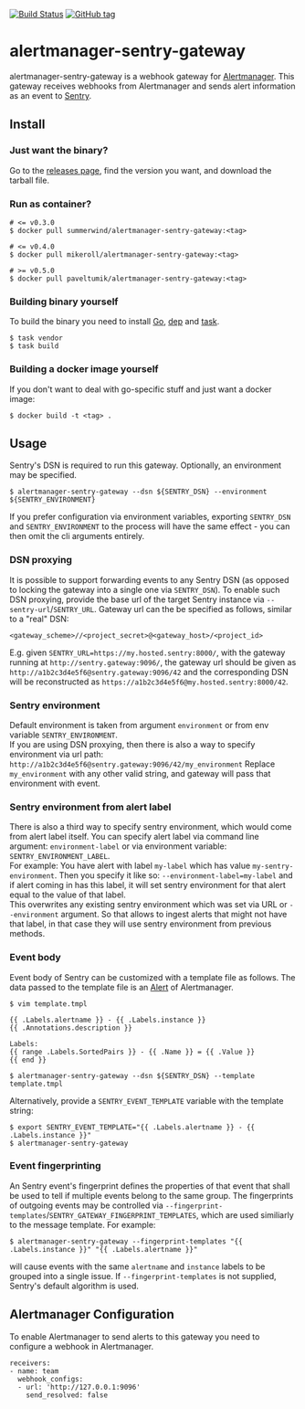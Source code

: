 [![Build Status](https://travis-ci.org/sagor999/alertmanager-sentry-gateway.svg?branch=master)](https://travis-ci.org/sagor999/alertmanager-sentry-gateway) [![GitHub tag](https://img.shields.io/github/tag/sagor999/alertmanager-sentry-gateway.svg)]()

# alertmanager-sentry-gateway

alertmanager-sentry-gateway is a webhook gateway for [Alertmanager](https://github.com/prometheus/alertmanager). This gateway receives webhooks from Alertmanager and sends alert information as an event to [Sentry](https://sentry.io).

## Install 

### Just want the binary?

Go to the [releases page](https://github.com/sagor999/alertmanager-sentry-gateway/releases), find the version you want, and download the tarball file.

### Run as container?
```
# <= v0.3.0
$ docker pull summerwind/alertmanager-sentry-gateway:<tag>

# <= v0.4.0
$ docker pull mikeroll/alertmanager-sentry-gateway:<tag>

# >= v0.5.0
$ docker pull paveltumik/alertmanager-sentry-gateway:<tag>
```

### Building binary yourself

To build the binary you need to install [Go](https://golang.org/), [dep](https://github.com/golang/dep) and [task](https://github.com/go-task/task).

```
$ task vendor
$ task build
```

### Building a docker image yourself
If you don't want to deal with go-specific stuff and just want a docker image:
```
$ docker build -t <tag> .
```


## Usage

Sentry's DSN is required to run this gateway. Optionally, an environment may be specified.

```
$ alertmanager-sentry-gateway --dsn ${SENTRY_DSN} --environment ${SENTRY_ENVIRONMENT}
```

If you prefer configuration via environment variables, exporting `SENTRY_DSN` and `SENTRY_ENVIRONMENT` to the process will have the same effect - you can then omit the cli arguments entirely.

### DSN proxying
It is possible to support forwarding events to any Sentry DSN (as opposed to locking the gateway into a single one via `SENTRY_DSN`). To enable such DSN proxying, provide the base url of the target Sentry instance via `--sentry-url`/`SENTRY_URL`. Gateway url can the be specified as follows, similar to a "real" DSN:  
```
<gateway_scheme>//<project_secret>@<gateway_host>/<project_id>
```
E.g. given `SENTRY_URL=https://my.hosted.sentry:8000/`, with the gateway running at `http://sentry.gateway:9096/`, the gateway url should be given as `http://a1b2c3d4e5f6@sentry.gateway:9096/42` and the corresponding DSN will be reconstructed as `https://a1b2c3d4e5f6@my.hosted.sentry:8000/42`.

### Sentry environment
Default environment is taken from argument `environment` or from env variable `SENTRY_ENVIRONMENT`.  
If you are using DSN proxying, then there is also a way to specify environment via url path:
`http://a1b2c3d4e5f6@sentry.gateway:9096/42/my_environment`
Replace `my_environment` with any other valid string, and gateway will pass that environment with event.

### Sentry environment from alert label
There is also a third way to specify sentry environment, which would come from alert label itself. You can specify alert label via command line argument: `environment-label` or via environment variable: `SENTRY_ENVIRONMENT_LABEL`.  
For example:
You have alert with label `my-label` which has value `my-sentry-environment`. 
Then you specify it like so: `--environment-label=my-label` and if alert coming in has this label, it will set sentry environment for that alert equal to the value of that label.  
This overwrites any existing sentry environment which was set via URL or `--environment` argument. So that allows to ingest alerts that might not have that label, in that case they will use sentry environment from previous methods.


### Event body
Event body of Sentry can be customized with a template file as follows. The data passed to the template file is an [Alert](https://godoc.org/github.com/prometheus/alertmanager/template#Alert) of Alertmanager.

```
$ vim template.tmpl
```
```
{{ .Labels.alertname }} - {{ .Labels.instance }}
{{ .Annotations.description }}

Labels:
{{ range .Labels.SortedPairs }} - {{ .Name }} = {{ .Value }}
{{ end }}
```
```
$ alertmanager-sentry-gateway --dsn ${SENTRY_DSN} --template template.tmpl
```

Alternatively, provide a `SENTRY_EVENT_TEMPLATE` variable with the template string:
```
$ export SENTRY_EVENT_TEMPLATE="{{ .Labels.alertname }} - {{ .Labels.instance }}"
$ alertmanager-sentry-gateway
```


### Event fingerprinting
An Sentry event's fingerprint defines the properties of that event that shall be used to tell if multiple events belong to the same group. The fingerprints of outgoing events may be controlled via `--fingerprint-templates`/`SENTRY_GATEWAY_FINGERPRINT_TEMPLATES`, which are used similiarly to the message template. For example:
```
$ alertmanager-sentry-gateway --fingerprint-templates "{{ .Labels.instance }}" "{{ .Labels.alertname }}"
```
will cause events with the same `alertname` and `instance` labels to be grouped into a single issue.
If `--fingerprint-templates` is not supplied, Sentry's default algorithm is used.


## Alertmanager Configuration

To enable Alertmanager to send alerts to this gateway you need to configure a webhook in Alertmanager.

```
receivers:
- name: team
  webhook_configs:
  - url: 'http://127.0.0.1:9096'
    send_resolved: false
```

